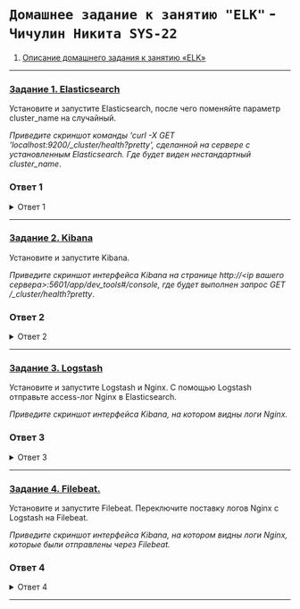 # `Домашнее задание к занятию "ELK"` - `Чичулин Никита SYS-22`



1. [Описание домашнего задания к занятию «ELK»](https://github.com/netology-code/sdb-homeworks/blob/main/11-03.md#домашнее-зада)

---

### [Задание 1. Elasticsearch](https://github.com/netology-code/sdb-homeworks/blob/main/11-03.md#задание-1-elasticsearch)

Установите и запустите Elasticsearch, после чего поменяйте параметр cluster_name на случайный.

*Приведите скриншот команды 'curl -X GET 'localhost:9200/_cluster/health?pretty', сделанной на сервере с установленным Elasticsearch. Где будет виден нестандартный cluster_name*.


### Ответ 1
<details>
  <summary>Ответ 1</summary>
    1) Установить Docker и Docker Compose
    	sudo apt-get update
		sudo apt-get install docker.io docker-compose -y
    2) создать файл docker-compose.yml
    	Внести в него следующее: 
version: '3'
services:
  elasticsearch:
    image: docker.elastic.co/elasticsearch/elasticsearch:7.10.0
    environment:
      - cluster.name=my-cluster-name # Поменяйте на ваш случайный cluster_name
      - discovery.type=single-node
    ports:
      - "9200:9200"
    networks:
      - elk-network
  kibana:
    image: docker.elastic.co/kibana/kibana:7.10.0
    ports:
      - "5601:5601"
    networks:
      - elk-network
networks:
  elk-network:
    driver: bridge
    3)Поднять docker-compose
    	docker-compose up -d
    <img src = "img/ELK/1_3.png" width = 100%>
</details>







--------

### [Задание 2. Kibana](https://github.com/netology-code/sdb-homeworks/blob/main/11-03.md#задание-2-kibana)

Установите и запустите Kibana.

*Приведите скриншот интерфейса Kibana на странице http://<ip вашего сервера>:5601/app/dev_tools#/console, где будет выполнен запрос GET /_cluster/health?pretty*.

### Ответ 2
<details>
  <summary>Ответ 2</summary>
  <img src = "img/Redis-memcached caching/1_1.png" width = 100%>
</details>

--------

### [Задание 3. Logstash](https://github.com/netology-code/sdb-homeworks/blob/main/11-03.md#задание-3-logstash)

Установите и запустите Logstash и Nginx. С помощью Logstash отправьте access-лог Nginx в Elasticsearch.

*Приведите скриншот интерфейса Kibana, на котором видны логи Nginx.*

### Ответ 3
<details>
  <summary>Ответ 3</summary>
    - Запустите memcached с указанием непривилегированного пользователя:
   <img src = "img/Redis-memcached caching/2_1.png" width = 100%>
    - Установливаем ключи с TTL в 5 секунд:
   <img src = "img/Redis-memcached caching/2_2.png" width = 100%>
    - Проверяем, что ключи были удалены:
   <img src = "img/Redis-memcached caching/2_3.png" width = 100%>
    </details>




--------

### [Задание 4. Filebeat.](https://github.com/netology-code/sdb-homeworks/blob/main/11-03.md#задание-4-filebeat)

Установите и запустите Filebeat. Переключите поставку логов Nginx с Logstash на Filebeat.

*Приведите скриншот интерфейса Kibana, на котором видны логи Nginx, которые были отправлены через Filebeat.*


### Ответ 4
<details>
  <summary>Ответ 4</summary>
   1)Установить Redis 
      	sudo apt install redis-server
   2)Запись данных в Redis:
<img src = "img/Redis-memcached caching/3_1.png" width = 100%>
3)Достаём все записанные ключи и значения:
<img src = "img/Redis-memcached caching/3_2.png" width = 100%>
</details>




--------





